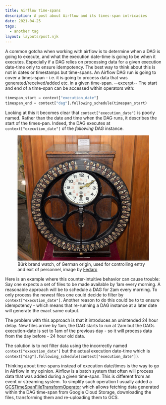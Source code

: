 ```yaml
---
title: Airflow Time-spans
description: A post about Airflow and its times-span intricacies
date: 2021-04-25
tags:
  - another tag
layout: layouts/post.njk
---
```


A common gotcha when working with airflow is to determine when a DAG is
going to execute, and what the execution date-time is going to be when it
executes. Especially if a DAG relies on processing data for a given
execution date-time only to ensure idempotency. The best way to think about
this is not in dates or timestamps but time-spans. An Airflow DAG run
is going to cover a times-span - i.e. it is going to process data that
was generated/received/added etc. in a given time-span. --excerpt--
The start and end of a time-span can be accessed within operators with:

```python
timespan_start = context["execution_date"]
timespan_end = context["dag"].following_schedule(timespan_start)
```
Looking at this it becomes clear that <code class="language-python">context["execution_date"]</code>
is poorly named. Rather than the date and time when the DAG runs, it describes the
start of the times-pan. Indeed, the DAG executes at
<code class="language-python">context["execution_date"]</code> of the _following_ DAG instance.


<figure>
    <img src="Reloj_Burk_germany.jpg" alt="Test Equipment">
    <figcaption>Bürk brand watch, of German origin, used for controlling entry and exit of personnel,
image by <a href="https://commons.wikimedia.org/wiki/File:Reloj_Burk_germany.jpg">Fedaro</a></figcaption>
</figure>

Here is an example where this counter-intuitive behavior can cause trouble: Say one expects
a set of files to be made available by 1am every morning. A reasonable approach will be to
schedule a DAG for 2am every morning. To only process the newest files one could decide
to filter by <code class="language-python">context["execution_date"]</code>.
Another reason to do this could be to to ensure idempotency - which means that re-running
a DAG instance at a later date will generate the exact same output.

The problem with this approach is that it introduces an unintended 24 hour delay. New files
arrive by 1am, the DAG starts to run at 2am but the DAGs execution-date is set to 1am of the
previous day - so it will process data from the day before - 24 hour old data.

The solution is to not filter data using the incorrectly named
<code class="language-python">context["execution_date"]</code>
but the actual execution date-time which is
<code class="language-python">context["dag"].following_schedule(context["execution_date"])</code>.

Thinking about time-spans instead of execution date/times is the way to go in Airflow in my
opinion. Airflow is a batch system that often will process data that was added during a given
time-span. This is different from an event or streaming system. To simplify such operation I usually
added a <a href="https://github.com/apache/airflow/blob/7a0d4122459289e0f2db78ad2849d5ba42df4468/airflow/providers/google/cloud/operators/gcs.py#L663">GCSTimeSpanFileTransformOperator</a>
which allows fetching data generated within the DAG time-span from Google Cloud Storage,
downloading the files, transforming them and re-uploading them to GCS.
